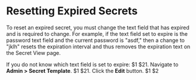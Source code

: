 [title]: # (Resetting Expired Secrets)
[tags]: # (Expiration)
[priority]: # (1000)

# Resetting Expired Secrets

To reset an expired secret, you must change the text field that has expired and is required to change. For example, if the text field set to expire is the password text field and the current password is "asdf," then a change to "jklh" resets the expiration interval and thus removes the expiration text on the Secret View page.

If you do not know which text field is set to expire:
$1
$21. Navigate to **Admin > Secret Template**.
$1
$21. Click the **Edit** button.
$1
$2
